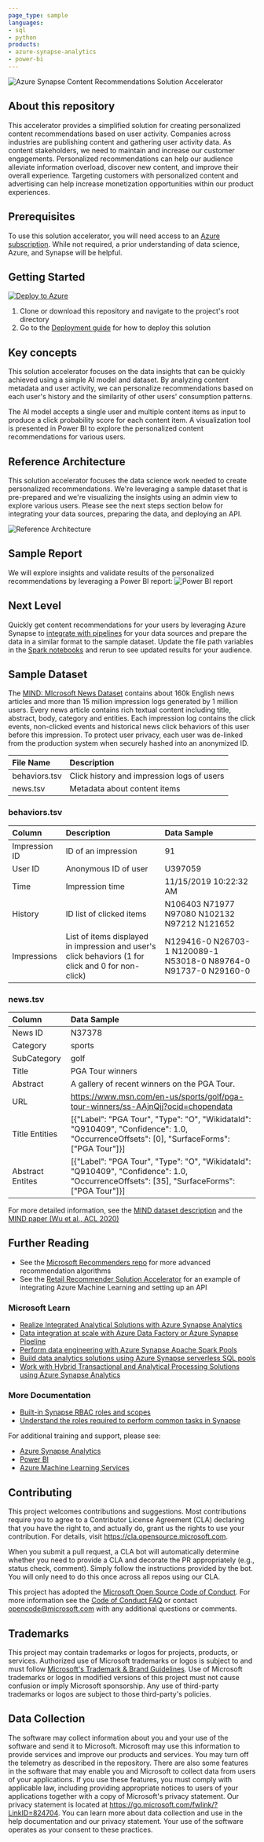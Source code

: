 ```yaml
---
page_type: sample
languages:
- sql
- python
products:
- azure-synapse-analytics
- power-bi
---
```


![Azure Synapse Content Recommendations Solution Accelerator](./images/repo-header.png)
## About this repository
This accelerator provides a simplified solution for creating personalized content recommendations based on user activity. Companies across industries are publishing content and gathering user activity data. As content stakeholders, we need to maintain and increase our customer engagements. Personalized recommendations can help our audience alleviate information overload, discover new content, and improve their overall experience. Targeting customers with personalized content and advertising can help increase monetization opportunities within our product experiences.

## Prerequisites
To use this solution accelerator, you will need access to an [Azure subscription](https://azure.microsoft.com/free/). While not required, a prior understanding of data science, Azure, and Synapse will be helpful.

## Getting Started
[![Deploy to Azure](https://aka.ms/deploytoazurebutton)](https://portal.azure.com/#create/Microsoft.Template/uri/https%3A%2F%2Fraw.githubusercontent.com%2Fmicrosoft%2FAzure-Synapse-Content-Recommendations-Solution-Accelerator%2Fmain%2Fazuredeploy.json)
1. Clone or download this repository and navigate to the project's root directory
2. Go to the [Deployment guide](./DEPLOY.md) for how to deploy this solution

## Key concepts
This solution accelerator focuses on the data insights that can be quickly achieved using a simple AI model and dataset. By analyzing content metadata and user activity, we can personalize recommendations based on each user's history and the similarity of other users' consumption patterns.

The AI model accepts a single user and multiple content items as input to produce a click probability score for each content item. A visualization tool is presented in Power BI to explore the personalized content recommendations for various users.

## Reference Architecture
This solution accelerator focuses the data science work needed to create personalized recommendations. We're leveraging a sample dataset that is pre-prepared and we're visualizing the insights using an admin view to explore various users. Please see the next steps section below for integrating your data sources, preparing the data, and deploying an API.

![Reference Architecture](./images/architecture-reference.png)

## Sample Report
We will explore insights and validate results of the personalized recommendations by leveraging a Power BI report:
![Power BI report](./images/pbi-report.png)  

## Next Level
Quickly get content recommendations for your users by leveraging Azure Synapse to [integrate with pipelines](https://docs.microsoft.com/en-us/azure/synapse-analytics/get-started-pipelines) for your data sources and prepare the data in a similar format to the sample dataset. Update the file path variables in the [Spark notebooks](./src/) and rerun to see updated results for your audience.

## Sample Dataset
The [MIND: MIcrosoft News Dataset](https://msnews.github.io) contains about 160k English news articles and more than 15 million impression logs generated by 1 million users. Every news article contains rich textual content including title, abstract, body, category and entities. Each impression log contains the click events, non-clicked events and historical news click behaviors of this user before this impression. To protect user privacy, each user was de-linked from the production system when securely hashed into an anonymized ID.

| File Name | Description
| :------------- | :-------------
| behaviors.tsv  | Click history and impression logs of users
| news.tsv  | Metadata about content items

### behaviors.tsv
| Column | Description | Data Sample
| :------------- | :------------- | :-------------
| Impression ID | ID of an impression | 91
| User ID | Anonymous ID of user | U397059
| Time | Impression time | 11/15/2019 10:22:32 AM
History | ID list of clicked items | N106403 N71977 N97080 N102132 N97212 N121652
| Impressions | List of items displayed in impression and user's click behaviors (1 for click and 0 for non-click) | N129416-0 N26703-1 N120089-1 N53018-0 N89764-0 N91737-0 N29160-0
 
### news.tsv
| Column | Data Sample
| :------------- | :-------------
| News ID | N37378
| Category | sports
| SubCategory | golf
| Title | PGA Tour winners
| Abstract | A gallery of recent winners on the PGA Tour.
| URL | https://www.msn.com/en-us/sports/golf/pga-tour-winners/ss-AAjnQjj?ocid=chopendata
| Title Entities | [{"Label": "PGA Tour", "Type": "O", "WikidataId": "Q910409", "Confidence": 1.0, "OccurrenceOffsets": [0], "SurfaceForms": ["PGA Tour"]}]	
| Abstract Entites | [{"Label": "PGA Tour", "Type": "O", "WikidataId": "Q910409", "Confidence": 1.0, "OccurrenceOffsets": [35], "SurfaceForms": ["PGA Tour"]}]

For more detailed information, see the [MIND dataset description](https://github.com/msnews/msnews.github.io/blob/master/assets/doc/introduction.md) and the [MIND paper (Wu et al., ACL 2020)](https://msnews.github.io/assets/doc/ACL2020_MIND.pdf)

## Further Reading
- See the [Microsoft Recommenders repo](https://github.com/microsoft/recommenders) for more advanced recommendation algorithms
- See the [Retail Recommender Solution Accelerator](https://github.com/microsoft/Azure-Synapse-Retail-Recommender-Solution-Accelerator/) for an example of integrating Azure Machine Learning and setting up an API

### Microsoft Learn
- [Realize Integrated Analytical Solutions with Azure Synapse Analytics](https://docs.microsoft.com/en-us/learn/paths/realize-integrated-analytical-solutions-with-azure-synapse-analytics/)
- [Data integration at scale with Azure Data Factory or Azure Synapse Pipeline](https://docs.microsoft.com/learn/paths/data-integration-scale-azure-data-factory/)
- [Perform data engineering with Azure Synapse Apache Spark Pools](https://docs.microsoft.com/en-us/learn/paths/perform-data-engineering-with-azure-synapse-apache-spark-pools/)
- [Build data analytics solutions using Azure Synapse serverless SQL pools](https://docs.microsoft.com/en-us/learn/paths/build-data-analytics-solutions-using-azure-synapse-serverless-sql-pools/)
- [Work with Hybrid Transactional and Analytical Processing Solutions using Azure Synapse Analytics](https://docs.microsoft.com/en-us/learn/paths/work-with-hybrid-transactional-analytical-processing-solutions/)

### More Documentation
- [Built-in Synapse RBAC roles and scopes](https://docs.microsoft.com/en-us/azure/synapse-analytics/security/synapse-workspace-synapse-rbac-roles#built-in-synapse-rbac-roles-and-scopes)
- [Understand the roles required to perform common tasks in Synapse](https://docs.microsoft.com/en-us/azure/synapse-analytics/security/synapse-workspace-understand-what-role-you-need#:~:text=Tasks%20and%20required%20roles%20%20%20%20Task,%20%20none%20%2021%20more%20rows)

For additional training and support, please see:
- [Azure Synapse Analytics](https://azure.microsoft.com/en-us/services/synapse-analytics/)
- [Power BI](https://docs.microsoft.com/en-us/power-bi/)
- [Azure Machine Learning Services](https://azure.microsoft.com/en-us/services/machine-learning/)

## Contributing
This project welcomes contributions and suggestions.  Most contributions require you to agree to a Contributor License Agreement (CLA) declaring that you have the right to, and actually do, grant us the rights to use your contribution. For details, visit https://cla.opensource.microsoft.com.

When you submit a pull request, a CLA bot will automatically determine whether you need to provide a CLA and decorate the PR appropriately (e.g., status check, comment). Simply follow the instructions provided by the bot. You will only need to do this once across all repos using our CLA.

This project has adopted the [Microsoft Open Source Code of Conduct](https://opensource.microsoft.com/codeofconduct/). For more information see the [Code of Conduct FAQ](https://opensource.microsoft.com/codeofconduct/faq/) or contact [opencode@microsoft.com](mailto:opencode@microsoft.com) with any additional questions or comments.

## Trademarks
This project may contain trademarks or logos for projects, products, or services. Authorized use of Microsoft trademarks or logos is subject to and must follow [Microsoft's Trademark & Brand Guidelines](https://www.microsoft.com/en-us/legal/intellectualproperty/trademarks/usage/general). Use of Microsoft trademarks or logos in modified versions of this project must not cause confusion or imply Microsoft sponsorship. Any use of third-party trademarks or logos are subject to those third-party's policies.

## Data Collection
The software may collect information about you and your use of the software and send it to Microsoft. Microsoft may use this information to provide services and improve our products and services. You may turn off the telemetry as described in the repository. There are also some features in the software that may enable you and Microsoft to collect data from users of your applications. If you use these features, you must comply with applicable law, including providing appropriate notices to users of your applications together with a copy of Microsoft's privacy statement. Our privacy statement is located at https://go.microsoft.com/fwlink/?LinkID=824704. You can learn more about data collection and use in the help documentation and our privacy statement. Your use of the software operates as your consent to these practices.
